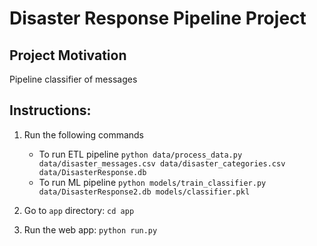 # Disaster Response Pipeline Project

## Project Motivation
Pipeline classifier of messages

## Instructions:
1. Run the following commands

    - To run ETL pipeline
        `python data/process_data.py data/disaster_messages.csv data/disaster_categories.csv data/DisasterResponse.db`
    - To run ML pipeline
        `python models/train_classifier.py data/DisasterResponse2.db models/classifier.pkl`

2. Go to `app` directory: `cd app`

3. Run the web app: `python run.py`

